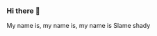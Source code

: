 ### Hi there 👋
My name is, my name is, my name is Slame shady 
<!--
**Arnautovich/Arnautovich** is a ✨ _special_ ✨ repository because its `README.md` (this file) appears on your GitHub profile.

Here are some ideas to get you started:

- 🔭 I’m currently working on ...
- 🌱 I’m currently learning ...
- 👯 I’m looking to collaborate on ...
- 🤔 I’m looking for help with ...
- 💬 Ask me about please
- 📫 How to reach me: ...
- 😄 Pronouns: ...
- ⚡ Fun fact: ...
-->
